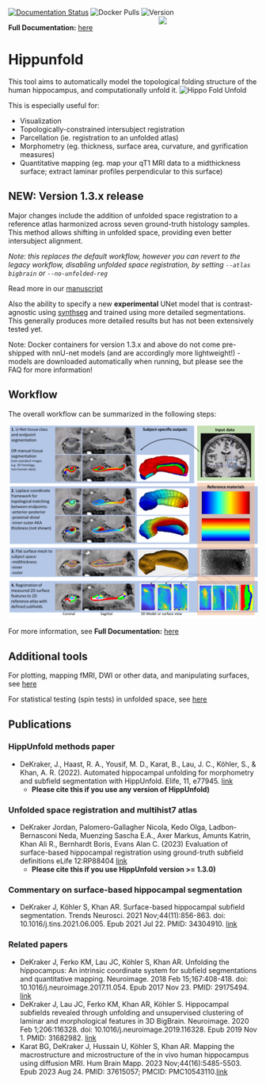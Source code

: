 [![Documentation Status](https://readthedocs.org/projects/hippunfold/badge/?version=latest)](https://hippunfold.readthedocs.io/en/latest/?badge=latest)
![Docker Pulls](https://img.shields.io/docker/pulls/khanlab/hippunfold)
![Version](https://img.shields.io/github/v/tag/khanlab/hippunfold?label=version)
<img align="right" width="200" src="https://github.com/khanlab/hippunfold/assets/25106300/0c16d33e-893a-4ac3-b127-21fa843823d5">

**Full Documentation:**  [here](https://hippunfold.readthedocs.io/en/latest/?badge=latest)

# Hippunfold

This tool aims to automatically model the topological folding structure
of the human hippocampus, and computationally unfold it.
![Hippo Fold Unfold](https://raw.githubusercontent.com//khanlab/hippunfold/master/docs/images/subfields_foldunfold.png)

This is especially useful for:
- Visualization
- Topologically-constrained intersubject registration
- Parcellation (ie. registration to an unfolded atlas)
- Morphometry (eg. thickness, surface area, curvature, and gyrification measures)
- Quantitative mapping (eg. map your qT1 MRI data to a midthickness surface; extract laminar profiles perpendicular to this surface)

## NEW: Version 1.3.x release 

Major changes include the addition of unfolded space registration to a reference atlas harmonized across seven ground-truth histology samples. This method allows shifting in unfolded space, providing even better intersubject alignment. 

*Note: this replaces the default workflow, however you can revert to the legacy workflow, disabling unfolded space registration, by setting `--atlas bigbrain` or `--no-unfolded-reg`*

Read more in our [ manuscript](https://doi.org/10.7554/eLife.88404.3)

Also the ability to specify a new **experimental** UNet model that is contrast-agnostic using [synthseg](https://github.com/BBillot/SynthSeg) and trained using more detailed segmentations. This generally produces more detailed results but has not been extensively tested yet. 

Note: Docker containers for version 1.3.x and above do not come pre-shipped with nnU-net models (and are accordingly more lightweight!) - models are downloaded automatically when running, but please see the FAQ for more information!

## Workflow

The overall workflow can be summarized in the following steps:

![Pipeline Overview](https://raw.githubusercontent.com//khanlab/hippunfold/master/docs/images/hippunfold_overview_unfoldreg.png)

For more information, see
**Full Documentation:**  [here](https://hippunfold.readthedocs.io/en/latest/?badge=latest)

## Additional tools

For plotting, mapping fMRI, DWI or other data, and manipulating surfaces, see [here](https://github.com/jordandekraker/hippunfold_toolbox)

For statistical testing (spin tests) in unfolded space, see [here](https://github.com/Bradley-Karat/Hippo_Spin_Testing)

## Publications

### HippUnfold methods paper

- DeKraker, J., Haast, R. A., Yousif, M. D., Karat, B., Lau, J. C., Köhler, S., & Khan, A. R. (2022). Automated hippocampal unfolding for morphometry and subfield segmentation with HippUnfold. Elife, 11, e77945. [link](https://doi.org/10.7554/eLife.77945)
  -  **Please cite this if you use any version of HippUnfold)**
  
### Unfolded space registration and multihist7 atlas
- DeKraker Jordan, Palomero-Gallagher Nicola, Kedo Olga, Ladbon-Bernasconi Neda, Muenzing Sascha E.A., Axer Markus, Amunts Katrin, Khan Ali R., Bernhardt Boris, Evans Alan C. (2023) Evaluation of surface-based hippocampal registration using ground-truth subfield definitions eLife 12:RP88404 [link](https://doi.org/10.7554/eLife.88404.3)
  -  **Please cite this if you use HippUnfold version >= 1.3.0)**

### Commentary on surface-based hippocampal segmentation
- DeKraker J, Köhler S, Khan AR. Surface-based hippocampal subfield segmentation. Trends Neurosci. 2021 Nov;44(11):856-863. doi: 10.1016/j.tins.2021.06.005. Epub 2021 Jul 22. PMID: 34304910. [link](https://pubmed.ncbi.nlm.nih.gov/34304910/)

### Related papers

- DeKraker J, Ferko KM, Lau JC, Köhler S, Khan AR. Unfolding the hippocampus: An intrinsic coordinate system for subfield segmentations and quantitative mapping. Neuroimage. 2018 Feb 15;167:408-418. doi: 10.1016/j.neuroimage.2017.11.054. Epub 2017 Nov 23. PMID: 29175494. [link](https://pubmed.ncbi.nlm.nih.gov/29175494/)
- DeKraker J, Lau JC, Ferko KM, Khan AR, Köhler S. Hippocampal subfields revealed through unfolding and unsupervised clustering of laminar and morphological features in 3D BigBrain. Neuroimage. 2020 Feb 1;206:116328. doi: 10.1016/j.neuroimage.2019.116328. Epub 2019 Nov 1. PMID: 31682982. [link](https://pubmed.ncbi.nlm.nih.gov/31682982/)
- Karat BG, DeKraker J, Hussain U, Köhler S, Khan AR. Mapping the macrostructure and microstructure of the in vivo human hippocampus using diffusion MRI. Hum Brain Mapp. 2023 Nov;44(16):5485-5503. Epub 2023 Aug 24. PMID: 37615057; PMCID: PMC10543110.[link](https://doi.org/10.1002/hbm.26461)
